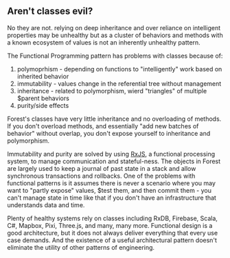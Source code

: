 ## Aren't classes evil?

No they are not. relying on deep inheritance and over reliance on intelligent properties may be
unhealthy but as a cluster of behaviors and methods with a known ecosystem of values is not an
inherently unhealthy pattern.

<SeeMore title="A more Detailed Breakdown">
The Functional Programming pattern has problems with classes because of:

1. polymoprhism - depending on functions to "intelligently" work based on inherited behavior
2. immutability - values change in the referential tree without management
3. inheritance  - related to polymorphism, wierd "triangles" of multiple $parent behaviors
4. purity/side effects

Forest's classes have very little inheritance and no overloading of methods. If you don't overload
methods, and essentially "add new batches of behavior" without overlap, you don't expose yourself
to inheritance and polymorphism.

Immutability and purity are solved by using [RxJS](https://rxjs.dev/guide/overview), a functional processing system, to manage
communication and stateful-ness. The objects in Forest are largely used to keep a journal of past
state in a stack and allow synchronous transactions and rollbacks. One of the problems with
functional patterns is it assumes there is never a scenario where you may want to "partly expose"
values, $test them, and then commit them - you can't manage state in time like that if you don't
have an infrastructure that understands data and time.


Plenty of healthy systems rely on classes including RxDB, Firebase, Scala, C#,
Mapbox, Pixi, Three.js, and many, many more. Functional design is a good architecture, but it does
not always deliver everything that every use case demands. And the existence of a useful
architectural pattern doesn't eliminate the utility of other patterns of engineering.

</SeeMore>
